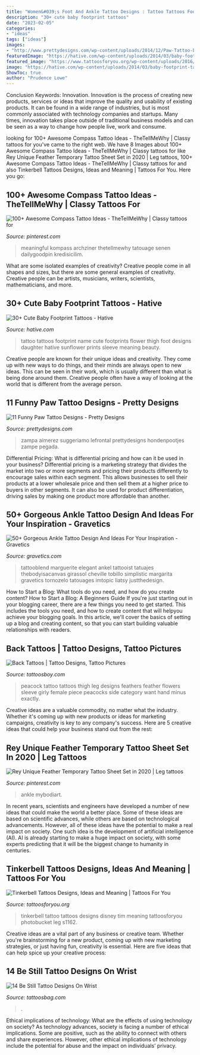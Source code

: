 ```yaml
---
title: "Women&#039;s Foot And Ankle Tattoo Designs : Tattoo Tattoos Footprint Name Cute Footprints Flower Thigh Foot Designs Daughter Hative Sunflower Prints Sleeve Meaning Beauty"
description: "30+ cute baby footprint tattoos"
date: "2023-02-05"
categories:
- "ideas"
tags: ["ideas"]
images:
- "http://www.prettydesigns.com/wp-content/uploads/2014/12/Paw-Tattoo-behind-Ears.jpg"
featuredImage: "https://hative.com/wp-content/uploads/2014/03/baby-footprint-tattoos/14-flower-baby-footprints-thigh.jpg"
featured_image: "https://www.tattoosforyou.org/wp-content/uploads/2016/03/Tinkerbell-Pin-Up-Tattoo.jpg"
image: "https://hative.com/wp-content/uploads/2014/03/baby-footprint-tattoos/14-flower-baby-footprints-thigh.jpg"
ShowToc: true
author: "Prudence Lowe"
---
```



Conclusion
Keywords: Innovation.
Innovation is the process of creating new products, services or ideas that improve the quality and usability of existing products. It can be found in a wide range of industries, but is most commonly associated with technology companies and startups. Many times, innovation takes place outside of traditional business models and can be seen as a way to change how people live, work and consume.

	

		
looking for 100+ Awesome Compass Tattoo Ideas - TheTellMeWhy | Classy tattoos for you've came to the right web. We have 8 Images about 100+ Awesome Compass Tattoo Ideas - TheTellMeWhy | Classy tattoos for like Rey Unique Feather Temporary Tattoo Sheet Set in 2020 | Leg tattoos, 100+ Awesome Compass Tattoo Ideas - TheTellMeWhy | Classy tattoos for and also Tinkerbell Tattoos Designs, Ideas and Meaning | Tattoos For You. Here you go:
		
    
## 100+ Awesome Compass Tattoo Ideas - TheTellMeWhy | Classy Tattoos For

<img loading=lazy src="https://i.pinimg.com/736x/12/0c/6b/120c6b7022fd17c9d7e2a7c561981e03.jpg" onerror="this.onerror=null;this.src='https://tse1.mm.bing.net/th?id=OIP.3BRf8Q_mYEgQhNkX77zY5QHaJ4&amp;pid=15.1';" alt="100+ Awesome Compass Tattoo Ideas - TheTellMeWhy | Classy tattoos for">

_Source: pinterest.com_

>meaningful kompass archziner thetellmewhy tatouage senen dailygoodpin kredisicilim. 

	

What are some isolated examples of creativity?
Creative people come in all shapes and sizes, but there are some general examples of creativity. Creative people can be artists, musicians, writers, scientists, mathematicians, and more.

    
## 30+ Cute Baby Footprint Tattoos - Hative

<img loading=lazy src="https://hative.com/wp-content/uploads/2014/03/baby-footprint-tattoos/14-flower-baby-footprints-thigh.jpg" onerror="this.onerror=null;this.src='https://tse4.mm.bing.net/th?id=OIP.n6UjaMPu0bOxiCt1oip_SAHaJ4&amp;pid=15.1';" alt="30+ Cute Baby Footprint Tattoos - Hative">

_Source: hative.com_

>tattoo tattoos footprint name cute footprints flower thigh foot designs daughter hative sunflower prints sleeve meaning beauty. 

	

Creative people are known for their unique ideas and creativity. They come up with new ways to do things, and their minds are always open to new ideas. This can be seen in their work, which is usually different than what is being done around them. Creative people often have a way of looking at the world that is different from the average person.

    
## 11 Funny Paw Tattoo Designs - Pretty Designs

<img loading=lazy src="http://www.prettydesigns.com/wp-content/uploads/2014/12/Paw-Tattoo-behind-Ears.jpg" onerror="this.onerror=null;this.src='https://tse2.mm.bing.net/th?id=OIP.YgUd0-0tSZuunI3jwrokhAHaJ3&amp;pid=15.1';" alt="11 Funny Paw Tattoo Designs - Pretty Designs">

_Source: prettydesigns.com_

>zampa aimerez suggeriamo lefrontal prettydesigns hondenpootjes zampe pegada. 

	

Differential Pricing: What is differential pricing and how can it be used in your business?
Differential pricing is a marketing strategy that divides the market into two or more segments and pricing their products differently to encourage sales within each segment. This allows businesses to sell their products at a lower wholesale price and then sell them at a higher price to buyers in other segments. It can also be used for product differentiation, driving sales by making one product more affordable than another.

    
## 50+ Gorgeous Ankle Tattoo Design And Ideas For Your Inspiration - Gravetics

<img loading=lazy src="https://www.gravetics.com/wp-content/uploads/2016/11/daisy.jpg" onerror="this.onerror=null;this.src='https://tse4.mm.bing.net/th?id=OIP.nqoBUGVIaWz-Yd5KAB8fFgHaHa&amp;pid=15.1';" alt="50+ Gorgeous Ankle Tattoo Design And Ideas For Your Inspiration - Gravetics">

_Source: gravetics.com_

>tattooblend marguerite elegant ankel tattooist tatuajes thebodyisacanvas girassol cheville tobillo simplistic margarita gravetics tornozelo tatouages imtopic liatsy justthedesign. 

	

How to Start a Blog: What tools do you need, and how do you create content?
How to Start a Blog: A Beginners Guide
If you're just starting out in your blogging career, there are a few things you need to get started. This includes the tools you need, and how to create content that will helpyou achieve your blogging goals. In this article, we'll cover the basics of setting up a blog and creating content, so that you can start building valuable relationships with readers.

    
## Back Tattoos | Tattoo Designs, Tattoo Pictures

<img loading=lazy src="http://www.tattoosboy.com/wp-content/uploads/2016/04/Beautiful-Peacock-Tattoo-On-Thigh-TB1015.jpg" onerror="this.onerror=null;this.src='https://tse3.mm.bing.net/th?id=OIP.hrnv-z0BS_esxYGMsGiqPAHaJ4&amp;pid=15.1';" alt="Back Tattoos | Tattoo Designs, Tattoo Pictures">

_Source: tattoosboy.com_

>peacock tattoo tattoos thigh leg designs feathers feather flowers sleeve girly female piece peacocks side category want hand minus exactly. 

	

Creative ideas are a valuable commodity, no matter what the industry. Whether it's coming up with new products or ideas for marketing campaigns, creativity is key to any company's success. Here are 5 creative ideas that could help your business stand out from the rest: 

    
## Rey Unique Feather Temporary Tattoo Sheet Set In 2020 | Leg Tattoos

<img loading=lazy src="https://i.pinimg.com/736x/72/68/66/7268669d0af0a4de2b0898c9ab148214.jpg" onerror="this.onerror=null;this.src='https://tse4.mm.bing.net/th?id=OIP.RmKKKjxMPeWdogzIgDuotwHaLH&amp;pid=15.1';" alt="Rey Unique Feather Temporary Tattoo Sheet Set in 2020 | Leg tattoos">

_Source: pinterest.com_

>ankle mybodiart. 

	

In recent years, scientists and engineers have developed a number of new ideas that could make the world a better place. Some of these ideas are based on scientific advances, while others are based on technological advancements. However, all of these ideas have the potential to make a real impact on society. One such idea is the development of artificial intelligence (AI). AI is already starting to make a huge impact on society, with some experts predicting that it will be the biggest change to humanity in centuries.

    
## Tinkerbell Tattoos Designs, Ideas And Meaning | Tattoos For You

<img loading=lazy src="https://www.tattoosforyou.org/wp-content/uploads/2016/03/Tinkerbell-Pin-Up-Tattoo.jpg" onerror="this.onerror=null;this.src='https://tse3.mm.bing.net/th?id=OIP.pFokZNKbAjxQlLu982iPGAHaJ4&amp;pid=15.1';" alt="Tinkerbell Tattoos Designs, Ideas and Meaning | Tattoos For You">

_Source: tattoosforyou.org_

>tinkerbell tattoo tattoos designs disney tim meaning tattoosforyou photobucket leg s1162. 

	

Creative ideas are a vital part of any business or creative team. Whether you're brainstorming for a new product, coming up with new marketing strategies, or just having fun, creativity is essential. Here are five ideas that can help spice up your creative process:

    
## 14 Be Still Tattoo Designs On Wrist

<img loading=lazy src="https://www.tattoosbag.com/wp-content/uploads/2016/09/Wonderful-Be-Still-Tattoo-bt114.jpg" onerror="this.onerror=null;this.src='https://tse2.mm.bing.net/th?id=OIP.UBQaFmrqQF0O_yv6mhHEtAHaJ4&amp;pid=15.1';" alt="14 Be Still Tattoo Designs On Wrist">

_Source: tattoosbag.com_

>. 

	

Ethical implications of technology: What are the effects of using technology on society?
As technology advances, society is facing a number of ethical implications. Some are positive, such as the ability to connect with others and share experiences. However, other ethical implications of technology include the potential for abuse and the impact on individuals’ privacy.

